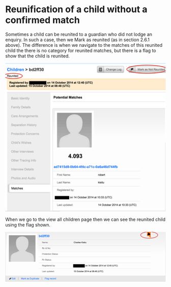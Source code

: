 # Reunification of a child without a confirmed match

Sometimes a child can be reunited to a guardian who did not lodge an enquiry. In such a case, then we Mark as reunited (as in section 2.6.1 above). The difference is when we navigate to the matches of this reunited child the there is no category for reunited matches, but there is a flag to show that the child is reunited.

![](../assets/images/web-reunited-8.png)

When we go to the view all children page then we can see the reunited child using the flag shown.

![](../assets/images/web-reunited-7.png)
